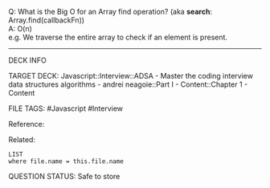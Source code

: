 Q: What is the Big O for an Array find operation? (aka **search**: Array.find(callbackFn))  
A: O(n)  
e.g. We traverse the entire array to check if an element is present.
<!--ID: 1693659898676-->

---

DECK INFO

TARGET DECK: Javascript::Interview::ADSA - Master the coding interview data structures algorithms - andrei neagoie::Part I - Content::Chapter 1 - Content

FILE TAGS: #Javascript #Interview

Reference:

Related:

```dataview
LIST
where file.name = this.file.name
```


QUESTION STATUS: Safe to store